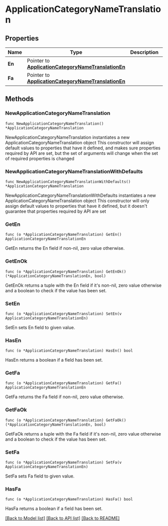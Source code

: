 # ApplicationCategoryNameTranslation

## Properties

Name | Type | Description | Notes
------------ | ------------- | ------------- | -------------
**En** | Pointer to [**ApplicationCategoryNameTranslationEn**](ApplicationCategoryNameTranslationEn.md) |  | [optional] 
**Fa** | Pointer to [**ApplicationCategoryNameTranslationEn**](ApplicationCategoryNameTranslationEn.md) |  | [optional] 

## Methods

### NewApplicationCategoryNameTranslation

`func NewApplicationCategoryNameTranslation() *ApplicationCategoryNameTranslation`

NewApplicationCategoryNameTranslation instantiates a new ApplicationCategoryNameTranslation object
This constructor will assign default values to properties that have it defined,
and makes sure properties required by API are set, but the set of arguments
will change when the set of required properties is changed

### NewApplicationCategoryNameTranslationWithDefaults

`func NewApplicationCategoryNameTranslationWithDefaults() *ApplicationCategoryNameTranslation`

NewApplicationCategoryNameTranslationWithDefaults instantiates a new ApplicationCategoryNameTranslation object
This constructor will only assign default values to properties that have it defined,
but it doesn't guarantee that properties required by API are set

### GetEn

`func (o *ApplicationCategoryNameTranslation) GetEn() ApplicationCategoryNameTranslationEn`

GetEn returns the En field if non-nil, zero value otherwise.

### GetEnOk

`func (o *ApplicationCategoryNameTranslation) GetEnOk() (*ApplicationCategoryNameTranslationEn, bool)`

GetEnOk returns a tuple with the En field if it's non-nil, zero value otherwise
and a boolean to check if the value has been set.

### SetEn

`func (o *ApplicationCategoryNameTranslation) SetEn(v ApplicationCategoryNameTranslationEn)`

SetEn sets En field to given value.

### HasEn

`func (o *ApplicationCategoryNameTranslation) HasEn() bool`

HasEn returns a boolean if a field has been set.

### GetFa

`func (o *ApplicationCategoryNameTranslation) GetFa() ApplicationCategoryNameTranslationEn`

GetFa returns the Fa field if non-nil, zero value otherwise.

### GetFaOk

`func (o *ApplicationCategoryNameTranslation) GetFaOk() (*ApplicationCategoryNameTranslationEn, bool)`

GetFaOk returns a tuple with the Fa field if it's non-nil, zero value otherwise
and a boolean to check if the value has been set.

### SetFa

`func (o *ApplicationCategoryNameTranslation) SetFa(v ApplicationCategoryNameTranslationEn)`

SetFa sets Fa field to given value.

### HasFa

`func (o *ApplicationCategoryNameTranslation) HasFa() bool`

HasFa returns a boolean if a field has been set.


[[Back to Model list]](HOW-TO.md#documentation-for-models) [[Back to API list]](HOW-TO.md#documentation-for-api-endpoints) [[Back to README]](HOW-TO.md)


